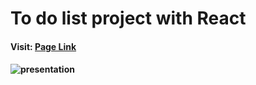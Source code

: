 <h1>To do list project with React </h1>
<h4>Visit: <a href="https://ucemrecan.github.io/react-to-do/">Page Link</a><h4>

![presentation](https://user-images.githubusercontent.com/86497428/209452732-dfb71f38-a326-4ee6-88cb-9a46a140f506.png)
